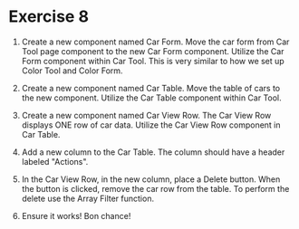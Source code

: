 # Exercise 8

1. Create a new component named Car Form. Move the car form from Car Tool page component to the new Car Form component. Utilize the Car Form component within Car Tool. This is very similar to how we set up Color Tool and Color Form.

2. Create a new component named Car Table. Move the table of cars to the new component. Utilize the Car Table component within Car Tool.

3. Create a new component named Car View Row. The Car View Row displays ONE row of car data. Utilize the Car View Row component in Car Table.

4. Add a new column to the Car Table. The column should have a header labeled "Actions".

5. In the Car View Row, in the new column, place a Delete button. When the button is clicked, remove the car row from the table. To perform the delete use the Array Filter function.

6. Ensure it works! Bon chance!


